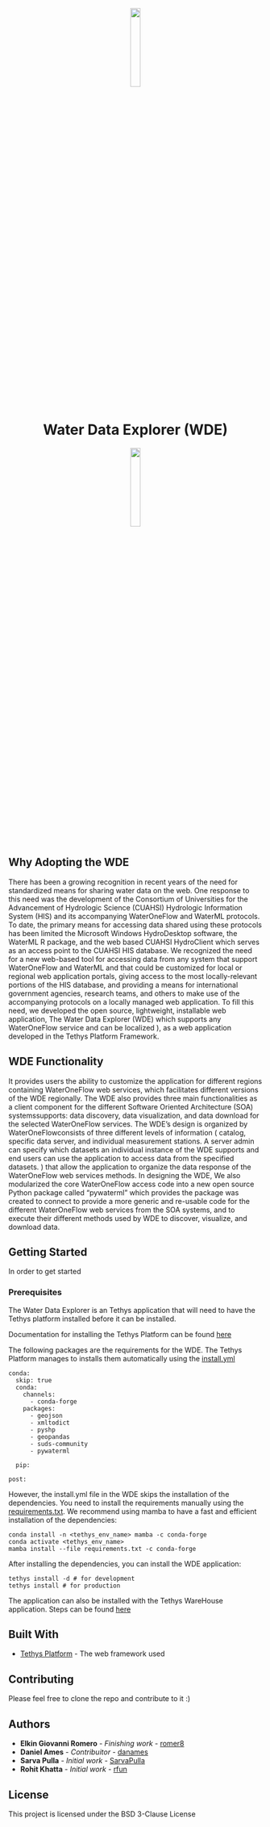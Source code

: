 
<p align="center">
<img align= "center" src="https://drive.google.com/uc?export=view&id=1ACAkrm6PsfdWzXnpMOL4uwfKwbTqqkQZ" width="20%" height="20%"/>
</p>

<h1 align="center"> Water Data Explorer (WDE)</h1>

<p align="center">
<img align= "center" src="https://img.shields.io/badge/license-BSD%203--Clause-yellow.svg" width="20%" height="20%"/>
</p>

## Why Adopting the WDE

There has been a growing recognition in recent years of the need for standardized means for sharing water data on the web. One response to this need was the development of the Consortium of Universities for the Advancement of Hydrologic Science (CUAHSI) Hydrologic Information System (HIS) and its accompanying WaterOneFlow and WaterML protocols. To date, the primary means for accessing data shared using these protocols has been limited the Microsoft Windows HydroDesktop software, the WaterML R package, and the web based CUAHSI HydroClient which serves as an access point to the CUAHSI HIS database. We recognized the need for a new web-based tool for accessing data from any system that support WaterOneFlow and WaterML and that could be customized for local or regional web application portals, giving access to the most locally-relevant portions of the HIS database, and providing a means for international government agencies, research teams, and others to make use of the accompanying protocols on a locally managed web application. To fill this need, we developed the open source, lightweight, installable web application, The Water Data Explorer (WDE) which supports any WaterOneFlow service and can be localized ), as a web application developed in the Tethys Platform Framework.


## WDE Functionality

 It provides users the ability to customize the application for different regions containing WaterOneFlow web services, which facilitates different versions of the WDE regionally. The WDE also provides three main functionalities as a client component for the different Software Oriented Architecture (SOA) systemssupports: data discovery, data visualization, and data download for the selected WaterOneFlow services. The WDE’s design is organized by WaterOneFlowconsists of three different levels of information ( catalog, specific data server, and individual measurement stations. A server admin can specify which datasets an individual instance of the WDE supports and end users can use the application to access data from the specified datasets. ) that allow the application to organize the data response of the WaterOneFlow web services methods. In designing the WDE, We also modularized the core WaterOneFlow access code into a new open source Python package called “pywaterml” which provides the  package was created to connect to provide a more generic and re-usable code for the different WaterOneFlow web services from the SOA systems, and to execute their different methods used by WDE to discover, visualize, and download data.


## Getting Started

In order to get started

### Prerequisites

The Water Data Explorer is an Tethys application that will need to have the Tethys platform installed before it can be installed.

Documentation for installing the Tethys Platform can be found [here](http://docs.tethysplatform.org/en/stable/installation.html)

The following packages are the requirements for the WDE. The Tethys Platform  manages to installs them automatically using the [install.yml](https://github.com/BYU-Hydroinformatics/Water-Data-Explorer/blob/master/install.yml)

```
conda:
  skip: true
  conda:
    channels:
      - conda-forge
    packages:
      - geojson
      - xmltodict
      - pyshp
      - geopandas
      - suds-community
      - pywaterml

  pip:

post:
```
However, the install.yml file in the WDE skips the installation of the dependencies. You need to install the requirements manually using the [requirements.txt](https://github.com/BYU-Hydroinformatics/Water-Data-Explorer/blob/master/requirements.txt). We recommend using mamba to have a fast and efficient installation of the dependencies:

```
conda install -n <tethys_env_name> mamba -c conda-forge
conda activate <tethys_env_name>
mamba install --file requirements.txt -c conda-forge
```
After installing the dependencies, you can install the WDE application:

```
tethys install -d # for development
tethys install # for production
```


The application can also be installed with the Tethys WareHouse application. Steps can be found [here](https://tethys-app-store.readthedocs.io)


## Built With

* [Tethys Platform](http://docs.tethysplatform.org/en/stable/index.html) - The web framework used

## Contributing

Please feel free to clone the repo and contribute to it :)


## Authors

* **Elkin Giovanni Romero** - *Finishing work* - [romer8](https://github.com/romer8)
* **Daniel Ames** - *Contribuitor* - [danames](https://github.com/danames)
* **Sarva Pulla** - *Initial work* - [SarvaPulla](https://github.com/SarvaPulla)
* **Rohit Khatta** - *Initial work* - [rfun](https://github.com/rfun)


## License

This project is licensed under the BSD 3-Clause License

